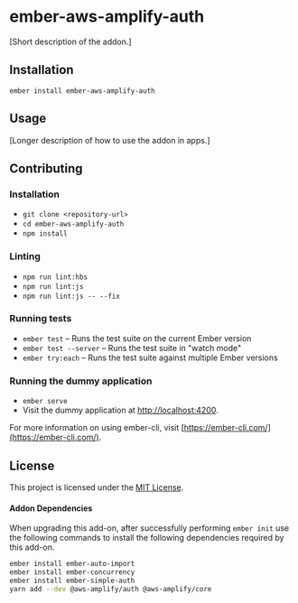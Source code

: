 ember-aws-amplify-auth
==============================================================================

[Short description of the addon.]

Installation
------------------------------------------------------------------------------

```
ember install ember-aws-amplify-auth
```


Usage
------------------------------------------------------------------------------

[Longer description of how to use the addon in apps.]


Contributing
------------------------------------------------------------------------------

### Installation

* `git clone <repository-url>`
* `cd ember-aws-amplify-auth`
* `npm install`

### Linting

* `npm run lint:hbs`
* `npm run lint:js`
* `npm run lint:js -- --fix`

### Running tests

* `ember test` – Runs the test suite on the current Ember version
* `ember test --server` – Runs the test suite in "watch mode"
* `ember try:each` – Runs the test suite against multiple Ember versions

### Running the dummy application

* `ember serve`
* Visit the dummy application at [http://localhost:4200](http://localhost:4200).

For more information on using ember-cli, visit [https://ember-cli.com/](https://ember-cli.com/).

License
------------------------------------------------------------------------------

This project is licensed under the [MIT License](LICENSE.md).

#### Addon Dependencies

When upgrading this add-on, after successfully performing `ember init` use the following
commands to install the following dependencies required by this add-on.

```bash
ember install ember-auto-import
ember install ember-concurrency
ember install ember-simple-auth
yarn add --dev @aws-amplify/auth @aws-amplify/core
```
